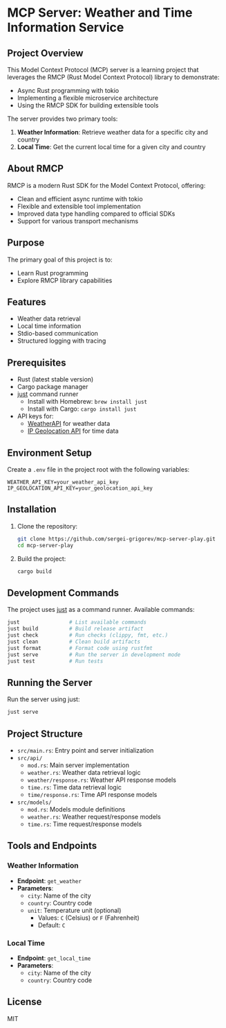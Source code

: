 # MCP Server: Weather and Time Information Service

## Project Overview

This Model Context Protocol (MCP) server is a learning project that leverages the RMCP (Rust Model Context Protocol) library to demonstrate:

- Async Rust programming with tokio
- Implementing a flexible microservice architecture
- Using the RMCP SDK for building extensible tools

The server provides two primary tools:

1. **Weather Information**: Retrieve weather data for a specific city and country
2. **Local Time**: Get the current local time for a given city and country

## About RMCP

RMCP is a modern Rust SDK for the Model Context Protocol, offering:

- Clean and efficient async runtime with tokio
- Flexible and extensible tool implementation
- Improved data type handling compared to official SDKs
- Support for various transport mechanisms

## Purpose

The primary goal of this project is to:

- Learn Rust programming
- Explore RMCP library capabilities

## Features

- Weather data retrieval
- Local time information
- Stdio-based communication
- Structured logging with tracing

## Prerequisites

- Rust (latest stable version)
- Cargo package manager
- [just](https://github.com/casey/just) command runner
  - Install with Homebrew: `brew install just`
  - Install with Cargo: `cargo install just`
- API keys for:
  - [WeatherAPI](https://www.weatherapi.com/) for weather data
  - [IP Geolocation API](https://ipgeolocation.io/) for time data

## Environment Setup

Create a `.env` file in the project root with the following variables:

```env
WEATHER_API_KEY=your_weather_api_key
IP_GEOLOCATION_API_KEY=your_geolocation_api_key
```

## Installation

1. Clone the repository:

   ```bash
   git clone https://github.com/sergei-grigorev/mcp-server-play.git
   cd mcp-server-play
   ```

2. Build the project:
   ```bash
   cargo build
   ```

## Development Commands

The project uses [just](https://github.com/casey/just) as a command runner. Available commands:

```bash
just                # List available commands
just build          # Build release artifact
just check          # Run checks (clippy, fmt, etc.)
just clean          # Clean build artifacts
just format         # Format code using rustfmt
just serve          # Run the server in development mode
just test           # Run tests
```

## Running the Server

Run the server using just:

```bash
just serve
```

## Project Structure

- `src/main.rs`: Entry point and server initialization
- `src/api/`
  - `mod.rs`: Main server implementation
  - `weather.rs`: Weather data retrieval logic
  - `weather/response.rs`: Weather API response models
  - `time.rs`: Time data retrieval logic
  - `time/response.rs`: Time API response models
- `src/models/`
  - `mod.rs`: Models module definitions
  - `weather.rs`: Weather request/response models
  - `time.rs`: Time request/response models

## Tools and Endpoints

### Weather Information

- **Endpoint**: `get_weather`
- **Parameters**:
  - `city`: Name of the city
  - `country`: Country code
  - `unit`: Temperature unit (optional)
    - Values: `C` (Celsius) or `F` (Fahrenheit)
    - Default: `C`

### Local Time

- **Endpoint**: `get_local_time`
- **Parameters**:
  - `city`: Name of the city
  - `country`: Country code

## License

MIT

